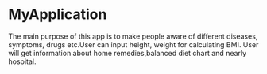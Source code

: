 # MyApplication
The main purpose of this app is to make people aware of different diseases, symptoms, drugs etc.User can input height,
weight for calculating BMI. User will get information about home remedies,balanced diet
chart and nearly hospital.
